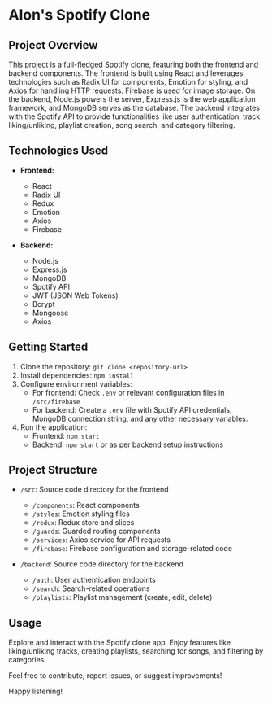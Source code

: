 # Alon's Spotify Clone

## Project Overview
This project is a full-fledged Spotify clone, featuring both the frontend and backend components. The frontend is built using React and leverages technologies such as Radix UI for components, Emotion for styling, and Axios for handling HTTP requests. Firebase is used for image storage. On the backend, Node.js powers the server, Express.js is the web application framework, and MongoDB serves as the database. The backend integrates with the Spotify API to provide functionalities like user authentication, track liking/unliking, playlist creation, song search, and category filtering.

## Technologies Used
- **Frontend:**
  - React
  - Radix UI
  - Redux
  - Emotion
  - Axios
  - Firebase

- **Backend:**
  - Node.js
  - Express.js
  - MongoDB
  - Spotify API
  - JWT (JSON Web Tokens)
  - Bcrypt
  - Mongoose
  - Axios

## Getting Started
1. Clone the repository: `git clone <repository-url>`
2. Install dependencies: `npm install`
3. Configure environment variables:
   - For frontend: Check `.env` or relevant configuration files in `/src/firebase`
   - For backend: Create a `.env` file with Spotify API credentials, MongoDB connection string, and any other necessary variables.
4. Run the application:
   - Frontend: `npm start`
   - Backend: `npm start` or as per backend setup instructions

## Project Structure
- `/src`: Source code directory for the frontend
  - `/components`: React components
  - `/styles`: Emotion styling files
  - `/redux`: Redux store and slices
  - `/guards`: Guarded routing components
  - `/services`: Axios service for API requests
  - `/firebase`: Firebase configuration and storage-related code

- `/backend`: Source code directory for the backend
  - `/auth`: User authentication endpoints
  - `/search`: Search-related operations
  - `/playlists`: Playlist management (create, edit, delete)

## Usage
Explore and interact with the Spotify clone app. Enjoy features like liking/unliking tracks, creating playlists, searching for songs, and filtering by categories.

Feel free to contribute, report issues, or suggest improvements!

Happy listening!
